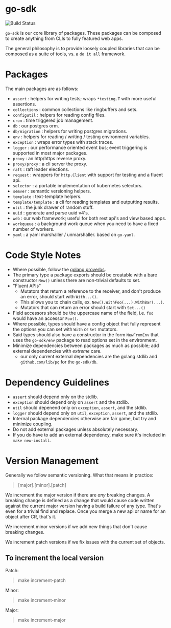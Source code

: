 go-sdk
======

![Build Status](https://circleci.com/gh/blend/go-sdk.svg?style=shield&circle-token=:circle-token)

`go-sdk` is our core library of packages. These packages can be composed to create anything from CLIs to fully featured web apps.

The general philosophy is to provide loosely coupled libraries that can be composed as a suite of tools, vs. a `do it all` framework.

# Packages

The main packages are as follows:

- `assert` : helpers for writing tests; wraps `*testing.T` with more useful assertions.
- `collections` : common collections like ringbuffers and sets. 
- `configutil` : helpers for reading config files.
- `cron` : time triggered job management.
- `db` : our postgres orm.
- `db/migration` : helpers for writing postgres migrations.
- `env` : helpers for reading / writing / testing environment variables.
- `exception` : wraps error types with stack traces. 
- `logger` : our performance oriented event bus; event triggering is supported in most major packages.
- `proxy` : an http/https reverse proxy.
- `proxy/proxy` : a cli server the proxy.
- `raft` : raft leader elections.
- `request` : wrappers for `http.Client` with support for testing and a fluent api.
- `selector` : a portable implementation of kubernetes selectors.
- `semver` : semantic versioning helpers.
- `template` : text-template helpers.
- `template/template` : a cli for reading templates and outputting results.
- `util` : the junk drawer of random stuff. 
- `uuid` : generate and parse uuid v4's.
- `web` : our web framework; useful for both rest api's and view based apps.
- `workqueue` : a background work queue when you need to have a fixed number of workers.
- `yaml` : a yaml marshaller / unmarshaller. based on `go-yaml`.

# Code Style Notes

- Where possible, follow the [golang proverbs](https://go-proverbs.github.io/).
- The primary type a package exports should be creatable with a bare constructor `New()` unless there are non-trivial defaults to set.
- "Fluent APIs"
    - Mutators that return a reference to the receiver, and don't produce an error, should start with `With...()`.
    - This allows you to chain calls, ex. `New().WithFoo(...).WithBar(...)`.
    - Mutators that can return an error should start with `Set...()`
- Field accessors should be the uppercase name of the field, i.e. `foo` would have an accessor `Foo()`.
- Where possible, types should have a config object that fully represent the options you can set with `With` or `Set` mutators. 
- Said types should also have a constructor in the form `NewFromEnv` that uses the `go-sdk/env` package to read options set in the environment.
- Minimize dependencies between packages as much as possible; add external dependencies with *extreme* care.
    - our only current external dependencies are the golang stdlib and `github.com/lib/pq` for the `go-sdk/db`.

# Dependency Guidelines

- `assert` should depend only on the stdlib.
- `exception` should depend only on `assert` and the stdlib.
- `util` should depenend only on `exception`, `assert`, and the stdlib.
- `logger` should depend only on `util`, `exception`, `assert`, and the stdlib.
- Internal package dependencies otherwise are fair game, but try and minimize coupling.
- Do not add external packages unless absolutely necessary.
- If you do have to add an external dependency, make sure it's included in `make new-install`.

# Version Management

Generally we follow semantic versioning. What that means in practice:

> [major].[minor].[patch]

We increment the major version if there are *any* breaking changes. A breaking change is defined as a change that would cause code written against the current major version having a build failure of any type. That's even for a trivial find and replace. Once you merge a new api or name for an object after CR, that's it.

We increment minor versions if we add new things that don't cause breaking changes. 

We increment patch versions if we fix issues with the current set of objects.

## To increment the local version

Patch:
> make increment-patch

Minor:
> make increment-minor

Major:
> make increment-major
